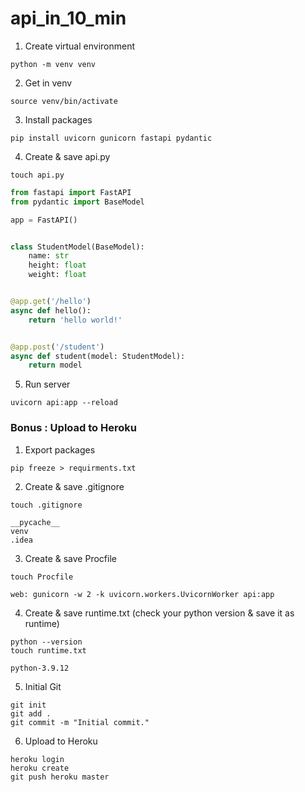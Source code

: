 # api_in_10_min
1. Create virtual environment
```commandline
python -m venv venv 
```
2. Get in venv
```commandline
source venv/bin/activate 
```
3. Install packages
```commandline
pip install uvicorn gunicorn fastapi pydantic
```
4. Create & save api.py
```commandline
touch api.py
```
```python
from fastapi import FastAPI
from pydantic import BaseModel

app = FastAPI()


class StudentModel(BaseModel):
    name: str
    height: float
    weight: float


@app.get('/hello')
async def hello():
    return 'hello world!'


@app.post('/student')
async def student(model: StudentModel):
    return model

```
5. Run server
```commandline
uvicorn api:app --reload
```

### Bonus : Upload to Heroku
1. Export packages
```commandline
pip freeze > requirments.txt
```
2. Create & save .gitignore
```commandline
touch .gitignore
```
```gitignore
__pycache__
venv
.idea
```
3. Create & save Procfile
```commandline
touch Procfile
```
```text
web: gunicorn -w 2 -k uvicorn.workers.UvicornWorker api:app
```
4. Create & save runtime.txt (check your python version & save it as runtime)
```commandline
python --version
touch runtime.txt
```
```text
python-3.9.12
```
5. Initial Git
```commandline
git init
git add .
git commit -m "Initial commit."
```
6. Upload to Heroku
```commandline
heroku login
heroku create
git push heroku master
```